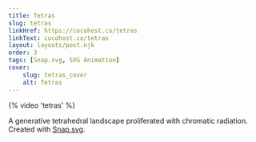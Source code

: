 ```yaml
---
title: Tetras
slug: tetras
linkHref: https://cocohost.co/tetras
linkText: cocohost.co/tetras
layout: layouts/post.njk
order: 3
tags: [Snap.svg, SVG Animation]
cover:
    slug: tetras_cover
    alt: Tetras
---
```

{% video 'tetras' %}

A generative tetrahedral landscape proliferated with chromatic radiation. Created with [Snap.svg](http://snapsvg.io).
